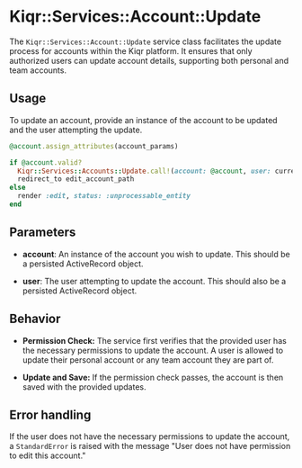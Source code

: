 # Kiqr::Services::Account::Update

The `Kiqr::Services::Account::Update` service class facilitates the update process for accounts within the Kiqr platform. It ensures that only authorized users can update account details, supporting both personal and team accounts.

## Usage

To update an account, provide an instance of the account to be updated and the user attempting the update.

```ruby
@account.assign_attributes(account_params)

if @account.valid?
  Kiqr::Services::Accounts::Update.call!(account: @account, user: current_user)
  redirect_to edit_account_path
else
  render :edit, status: :unprocessable_entity
end
```

## Parameters

- **account**: An instance of the account you wish to update. This should be a persisted ActiveRecord object.

- **user**: The user attempting to update the account. This should also be a persisted ActiveRecord object.

## Behavior

- **Permission Check:** The service first verifies that the provided user has the necessary permissions to update the account. A user is allowed to update their personal account or any team account they are part of.

- **Update and Save:** If the permission check passes, the account is then saved with the provided updates.

## Error handling

If the user does not have the necessary permissions to update the account, a `StandardError` is raised with the message "User does not have permission to edit this account."
